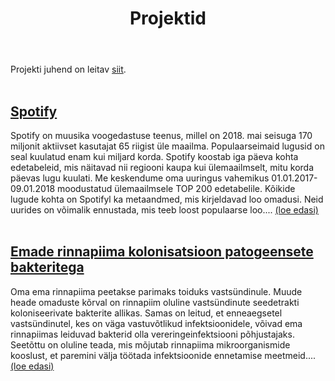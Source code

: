 ﻿---
layout: page
title: Projektid
---

Projekti juhend on leitav [siit](http://andmeteadus.github.io/2018/projekt_juhend/).
<br><br>

## [Spotify](http://htmlpreview.github.io/?https://github.com/andmeteadus/2018/blob/gh-pages/spotify.html)
Spotify on muusika voogedastuse teenus, millel on 2018. mai seisuga 170 miljonit aktiivset kasutajat 65 riigist üle maailma. Populaarseimaid lugusid on seal kuulatud enam kui miljard korda. Spotify koostab iga päeva kohta edetabeleid, mis näitavad nii regiooni kaupa kui ülemaailmselt, mitu korda päevas lugu kuulati. Me keskendume oma uuringus vahemikus 01.01.2017-09.01.2018 moodustatud ülemaailmsele TOP 200 edetabelile. Kõikide lugude kohta on Spotifyl ka metaandmed, mis kirjeldavad loo omadusi. Neid uurides on võimalik ennustada, mis teeb loost populaarse loo....
[ (loe edasi) ](http://htmlpreview.github.io/?https://github.com/andmeteadus/2018/blob/gh-pages/spotify.html)
<br><br>

## [Emade rinnapiima kolonisatsioon patogeensete bakteritega](http://htmlpreview.github.io/?https://github.com/andmeteadus/2018/blob/gh-pages/Emade_rinnapiima_kolonisatsioon_patogeensete_bakteritega.html)
Oma ema rinnapiima peetakse parimaks toiduks vastsündinule. Muude heade omaduste kõrval on rinnapiim oluline vastsündinute seedetrakti koloniseerivate bakterite allikas. Samas on leitud, et enneaegsetel vastsündinutel, kes on väga vastuvõtlikud infektsioonidele, võivad ema rinnapiimas leiduvad bakterid olla vereringeinfektsiooni põhjustajaks. Seetõttu on oluline teada, mis mõjutab rinnapiima mikroorganismide kooslust, et paremini välja töötada infektsioonide ennetamise meetmeid....
[ (loe edasi) ](http://htmlpreview.github.io/?https://github.com/andmeteadus/2018/blob/gh-pages/Emade_rinnapiima_kolonisatsioon_patogeensete_bakteritega.html)
<br><br>


<!--
{% for post in site.posts %}
## [ {{ post.title }} ](..{{ post.url }})
  {{ post.content | strip_html | truncatewords:30}}
  [ (loe edasi) ](..{{ post.url }})
  <br><br>
  
{% endfor %}
-->